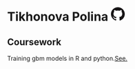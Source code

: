 # Tikhonova Polina    [![Вернуться в репозиторий](../GitHub-Mark-32px.png "Вернуться в репозиторий")](https://github.com/PollyTikhonova/coursework)
## Coursework

Training gbm models in R and python.[See.](https://PollyTikhonova.github.io/coursework/GBM)
